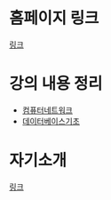 # 홈페이지 링크
[링크](https://userkimtaewon.github.io/)

# 강의 내용 정리
- [컴퓨터네트워크](/PureMD/컴퓨터네트워크/index.md)  
- [데이터베이스기초](/PureMD/데이터베이스기초/index.md)  
# 자기소개
[링크](/PureMD/오픈소스활용/introduction.md)
